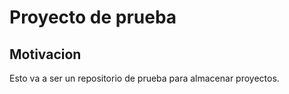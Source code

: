 # Proyecto de prueba
## Motivacion
Esto va a ser un repositorio de prueba para almacenar proyectos.
